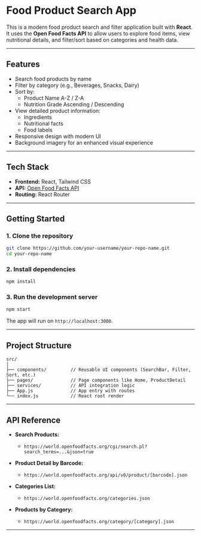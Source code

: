 # **Food Product Search App**

This is a modern food product search and filter application built with **React**. It uses the **Open Food Facts API** to allow users to explore food items, view nutritional details, and filter/sort based on categories and health data.

---

## **Features**

- Search food products by name
- Filter by category (e.g., Beverages, Snacks, Dairy)
- Sort by:
  - Product Name A-Z / Z-A
  - Nutrition Grade Ascending / Descending
- View detailed product information:
  - Ingredients
  - Nutritional facts
  - Food labels
- Responsive design with modern UI
- Background imagery for an enhanced visual experience

---

## **Tech Stack**

- **Frontend:** React, Tailwind CSS
- **API:** [Open Food Facts API](https://world.openfoodfacts.org)
- **Routing:** React Router

---

## **Getting Started**

### **1. Clone the repository**

```bash
git clone https://github.com/your-username/your-repo-name.git
cd your-repo-name
````

### **2. Install dependencies**

```bash
npm install
```

### **3. Run the development server**

```bash
npm start
```

The app will run on `http://localhost:3000`.

---

## **Project Structure**

```
src/
│
├── components/         // Reusable UI components (SearchBar, Filter, Sort, etc.)
├── pages/              // Page components like Home, ProductDetail
├── services/           // API integration logic
├── App.js              // App entry with routes
└── index.js            // React root render
```

---

## **API Reference**

* **Search Products:**

  * `https://world.openfoodfacts.org/cgi/search.pl?search_terms=...&json=true`
* **Product Detail by Barcode:**

  * `https://world.openfoodfacts.org/api/v0/product/[barcode].json`
* **Categories List:**

  * `https://world.openfoodfacts.org/categories.json`
* **Products by Category:**

  * `https://world.openfoodfacts.org/category/[category].json`

---
